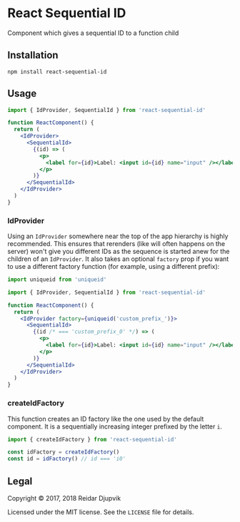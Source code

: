 # React Sequential ID

Component which gives a sequential ID to a function child

## Installation

```
npm install react-sequential-id
```

## Usage

```jsx
import { IdProvider, SequentialId } from 'react-sequential-id'

function ReactComponent() {
  return (
    <IdProvider>
      <SequentialId>
        {(id) => (
          <p>
            <label for={id}>Label: <input id={id} name="input" /></label>
          </p>
        )}
      </SequentialId>
    </IdProvider>
  )
}
```

### IdProvider

Using an `IdProvider` somewhere near the top of the app hierarchy is highly
recommended. This ensures that rerenders (like will often happens on the server)
won't give you different IDs as the sequence is started anew for the children of
an `IdProvider`. It also takes an optional `factory` prop if you want to use a
different factory function (for example, using a different prefix):

```jsx
import uniqueid from 'uniqueid'

import { IdProvider, SequentialId } from 'react-sequential-id'

function ReactComponent() {
  return (
    <IdProvider factory={uniqueid('custom_prefix_')}>
      <SequentialId>
        {(id /* === 'custom_prefix_0' */) => (
          <p>
            <label for={id}>Label: <input id={id} name="input" /></label>
          </p>
        )}
      </SequentialId>
    </IdProvider>
  )
}
```

### createIdFactory

This function creates an ID factory like the one used by the default component.
It is a sequentially increasing integer prefixed by the letter `i`.

```javascript
import { createIdFactory } from 'react-sequential-id'

const idFactory = createIdFactory()
const id = idFactory() // id === 'i0'
```

## Legal

Copyright © 2017, 2018 Reidar Djupvik

Licensed under the MIT license. See the `LICENSE` file for details.

